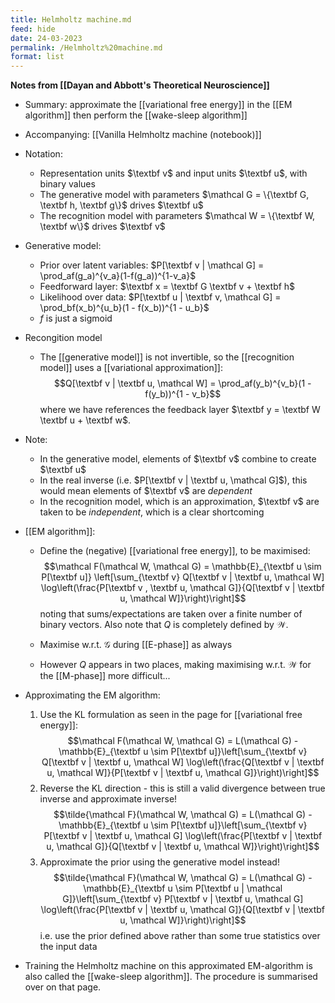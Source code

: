 ```yaml
---
title: Helmholtz machine.md
feed: hide
date: 24-03-2023
permalink: /Helmholtz%20machine.md
format: list
---
```



**Notes from [[Dayan and Abbott's Theoretical Neuroscience]]**
- Summary: approximate the [[variational free energy]] in the [[EM algorithm]] then perform the [[wake-sleep algorithm]]
- Accompanying: [[Vanilla Helmholtz machine (notebook)]]

- Notation:
	- Representation units $\textbf v$ and input units $\textbf u$, with binary values
	- The generative model with parameters $\mathcal G = \{\textbf G, \textbf h, \textbf g\}$ drives $\textbf u$
	- The recognition model with parameters $\mathcal W = \{\textbf W, \textbf w\}$ drives $\textbf v$

- Generative model:
	- Prior over latent variables: $P[\textbf v | \mathcal G] = \prod_af(g_a)^{v_a}(1-f(g_a))^{1-v_a}$
	- Feedforward layer: $\textbf x = \textbf G \textbf v + \textbf h$
	- Likelihood over data: $P[\textbf u | \textbf v, \mathcal G] = \prod_bf(x_b)^{u_b}(1 - f(x_b))^{1 - u_b}$
	- $f$ is just a sigmoid

- Recongition model
	- The [[generative model]] is not invertible, so the [[recognition model]] uses a [[variational approximation]]:$$Q[\textbf v | \textbf u, \mathcal W] = \prod_af(y_b)^{v_b}(1 - f(y_b))^{1 - v_b}$$where we have references the feedback layer $\textbf y = \textbf W \textbf u + \textbf w$.

- Note:
	- In the generative model, elements of $\textbf v$ combine to create $\textbf u$
	- In the real inverse (i.e. $P[\textbf v | \textbf u, \mathcal G]$), this would mean elements of $\textbf v$ are *dependent*
	- In the recognition model, which is an approximation, $\textbf v$ are taken to be *independent*, which is a clear shortcoming

- [[EM algorithm]]:
	- Define the (negative) [[variational free energy]], to be maximised:$$\mathcal F(\mathcal W, \mathcal G) = \mathbb{E}_{\textbf u \sim P[\textbf u]} \left[\sum_{\textbf v} Q[\textbf v | \textbf u, \mathcal W] \log\left(\frac{P[\textbf v , \textbf u, \mathcal G]}{Q[\textbf v | \textbf u, \mathcal W]}\right)\right]$$noting that sums/expectations are taken over a finite number of binary vectors. Also note that $Q$ is completely defined by $\mathcal W$.
	
	- Maximise w.r.t. $\mathcal G$ during [[E-phase]] as always
	- However $Q$ appears in two places, making maximising w.r.t. $\mathcal W$ for the [[M-phase]] more difficult...

- Approximating the EM algorithm:
	
	1. Use the KL formulation as seen in the page for [[variational free energy]]: $$\mathcal F(\mathcal W, \mathcal G) = L(\mathcal G) - \mathbb{E}_{\textbf u \sim P[\textbf u]}\left[\sum_{\textbf v} Q[\textbf v | \textbf u, \mathcal W] \log\left(\frac{Q[\textbf v | \textbf u, \mathcal W]}{P[\textbf v | \textbf u, \mathcal G]}\right)\right]$$
	2. Reverse the KL direction - this is still a valid divergence between true inverse and approximate inverse! $$\tilde{\mathcal F}(\mathcal W, \mathcal G) = L(\mathcal G) - \mathbb{E}_{\textbf u \sim P[\textbf u]}\left[\sum_{\textbf v} P[\textbf v | \textbf u, \mathcal G] \log\left(\frac{P[\textbf v | \textbf u, \mathcal G]}{Q[\textbf v | \textbf u, \mathcal W]}\right)\right]$$
	3. Approximate the prior using the generative model instead! $$\tilde{\mathcal F}(\mathcal W, \mathcal G) = L(\mathcal G) - \mathbb{E}_{\textbf u \sim P[\textbf u | \mathcal G]}\left[\sum_{\textbf v} P[\textbf v | \textbf u, \mathcal G] \log\left(\frac{P[\textbf v | \textbf u, \mathcal G]}{Q[\textbf v | \textbf u, \mathcal W]}\right)\right]$$i.e. use the prior defined above rather than some true statistics over the input data

- Training the Helmholtz machine on this approximated EM-algorithm is also called the [[wake-sleep algorithm]]. The procedure is summarised over on that page.